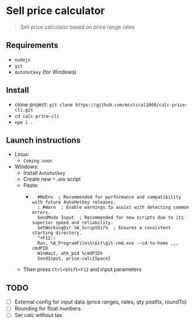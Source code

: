 # Sell price calculator
> Sell price calculator based on price range rates

## Requirements
- `nodejs`
- `git`
- `Autohotkey` (for Windows)

## Install
- clone project: `git clone https://github.com/mistical2008/calc-price-cli.git`
- `cd calc-price-cli`
- `npm i .`

## Launch instructions
- Linux:
  - `Coming soon`
- Windows:
  - Install `Autohotkey`
  - Create new `*.ahk` script
  - Paste:
    - ```autohotkey
        #NoEnv  ; Recommended for performance and compatibility with future AutoHotkey releases.
        ; #Warn  ; Enable warnings to assist with detecting common errors.
        SendMode Input  ; Recommended for new scripts due to its superior speed and reliability.
        SetWorkingDir %A_ScriptDir%  ; Ensures a consistent starting directory.
        ^+F12::
        Run, %A_ProgramFiles%\Git\git-cmd.exe --cd-to-home ,,, cmdPID
        WinWait, ahk_pid %cmdPID%
        SendInput, price-calc{Space}
        ```
  - Then press `Ctrl+Shift+F12` and input parameters


## TODO
- [ ] External config for input data (price ranges, rates, qty postfix, roundTo)
- [ ] Rounding for float numbers
- [ ] Set calc without tax